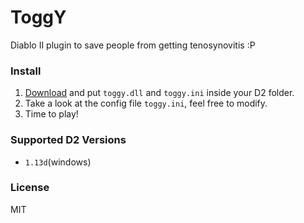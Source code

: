 # ToggY

Diablo II plugin to save people from getting tenosynovitis :P

### Install
1. [Download](https://github.com/xiangminwang/toggy/releases/download/latest/toggy.zip) and put `toggy.dll` and `toggy.ini` inside your D2 folder.
2. Take a look at the config file `toggy.ini`, feel free to modify.
3. Time to play!

### Supported D2 Versions
- `1.13d`(windows)

### License
MIT